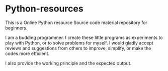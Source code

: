 # Python-resources

This is a Online Python resource Source code material repository for beginners.


I am a budding programmer.
I create these little programs as experiments to play with Python, or to solve problems for myself. 
I would gladly accept reviews and suggestions from others to improve, simplify, or make the codes more efficient.

I also provide the working principle and the expected output.
